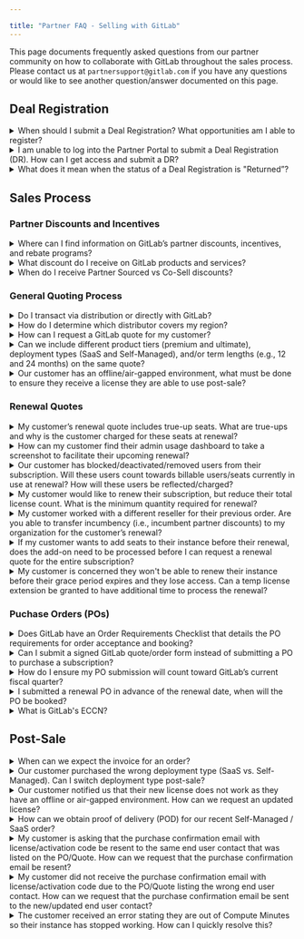 ```yaml
---

title: "Partner FAQ - Selling with GitLab"
---
```







<link rel="stylesheet" type="text/css" href="/stylesheets/biztech.css" />




This page documents frequently asked questions from our partner community on how to collaborate with GitLab throughout the sales process. Please contact us at `partnersupport@gitlab.com` if you have any questions or would like to see another question/answer documented on this page.

## Deal Registration

<details>
<summary markdown="span">
When should I submit a Deal Registration? What opportunities am I able to register?
</summary>

GitLab has a [Partner Sourced Deal Registration](/handbook/sales/field-operations/channel-operations/#partner-sourced-deal-registration) (DR) program for (i) Resale, (ii) MSP, and (iii) Referral opportunities. You should submit a Partner Sourced DR for an opportunity where you are **sourcing net-new business for GitLab**, which can apply to opportunities for new logo, co-term add-on/upsell, or add-on/upsell as part of a renewal. Note, there can only be one Partner Sourced DR approved for an opportunity, as only one partner can source a deal. You should not submit a Partner Sourced DR if you did not source the opportunity, and you will generally receive Co-Sell discounts for these deals. Partner Sourced and Co-Sell opportunities are discussed further in the [Partner handbook](/handbook/resellers/channel-working-with-GitLab/#definitions-and-qualifications).

GitLab also has a [Service Attach DR](/handbook/sales/field-operations/channel-operations/#service-attach-opportunities) program which applies to opportunities where partners are selling their own professional services into a customer environment at the time of a GitLab product sale.

</details>

<details>
<summary markdown="span">
I am unable to log into the Partner Portal to submit a Deal Registration (DR). How can I get access and submit a DR?
</summary>

If you have a Partner Portal account but are unable to login, please [select “Forgot Password”](https://partners.gitlab.com/English/) to reset your password. If you do not have a Partner Portal account, please [select “Request Portal Access”](https://partners.gitlab.com/English/) to set up an account. Please contact `partnersupport@gitlab.com` for assistance ​​if you have followed the directions but are still having issues.

Note, to submit a Deal Registration, you must first be an authorized GitLab partner as well as have completed the [required training](/handbook/resellers/channel-working-with-GitLab/#training--certification-requirements-for-transactions-deal-registrations-nfrs-and-letters-of-authorization-loas) in order to be granted access to submit a DR.

</details>

<details>
<summary markdown="span">
What does it mean when the status of a Deal Registration is "Returned”?
</summary>

The Channel Account Manager (CAM) assigned to the Deal Registration (DR) has reviewed and sent it back to the resale partner for additional information/context. Once the resale partner reviews and responds to the CAM's feedback, the CAM will be notified to review and action the updated DR.

</details>


## Sales Process

### Partner Discounts and Incentives

<details>
<summary markdown="span">
Where can I find information on GitLab’s partner discounts, incentives, and rebate programs?
</summary>

Please review the [GitLab Program Discounts and Incentive Guide](https://partners.gitlab.com/prm/English/s/assets?collectionId=49440) in the GitLab Partner Portal which contains information on our partner discounts, incentives, rebate programs and more. You can also refer to the [Partner handbook](/handbook/resellers/channel-working-with-GitLab/#definitions-and-qualifications) for an overview.

</details>

<details>
<summary markdown="span">
What discount do I receive on GitLab products and services?
</summary>

Please refer to our [GitLab Partner Price List](https://partners.gitlab.com/prm/English/s/assets?collectionId=49439) which includes the current pricing for all of our products and services along with our discount guidelines in the [GitLab Program Discounts and Incentive Guide](https://partners.gitlab.com/prm/English/s/assets?collectionId=49440).

</details>

<details>
<summary markdown="span">
When do I receive Partner Sourced vs Co-Sell discounts?
</summary>

If the opportunity is for new or add-on/upsell business:
- **sourced** by the partner (including adding licenses as part of a renewal opportunity), the partner should submit a Partner Sourced Deal Registration (DR) for the opportunity. If the DR is approved, GitLab will provide Partner Sourced discounts for the new or add-on/upsell portion of the deal.
- **not sourced** by the partner, the partner will generally receive co-sell discounts.

If the opportunity is a flat renewal, please refer to the [Partner Operations handbook](/handbook/sales/field-operations/channel-operations/#incumbency-renewals) for rules on partner incumbency.

Please refer to the [GitLab Program Discounts Incentive Guide](https://partners.gitlab.com/prm/English/s/assets?collectionId=49439) for more information regarding our partner program discounts.

</details>


### General Quoting Process

<details>
<summary markdown="span">
Do I transact via distribution or directly with GitLab?
</summary>

Open Partners located in regions/countries:
- **with** Authorized GitLab Distributors are required to purchase GitLab via those distributors.
- **without** Authorized GitLab Distributors may purchase directly from GitLab

Select Partners may choose to transact directly with GitLab (excluding certain regions) or via the region's authorized distributor(s).

Refer to the [Partner Operations handbook](/handbook/sales/field-operations/channel-operations/#distributor-requirements-and-coverage-by-geo-and-market) for more information on distribution coverage, requirements, and contact information.

</details>

<details>
<summary markdown="span">
How do I determine which distributor covers my region?
</summary>

Please refer to the [Partner Operations handbook](/handbook/sales/field-operations/channel-operations/#distributor-requirements-and-coverage-by-geo-and-market) for details on distribution coverage, requirements, and contact information.

</details>

<details>
<summary markdown="span">
How can I request a GitLab quote for my customer?
</summary>

- Open partners with an Authorized Distributor in region should [contact their distributor](/handbook/sales/field-operations/channel-operations/#distributor-requirements-and-coverage-by-geo-and-market).
- Select partners that transact directly with GitLab and/or Open partners without an Authorized Distributor in region should contact the GitLab sales representative for the customer account. Please contact your Channel Account Manager or `partnersupport@gitlab.com` if you are unsure of which GitLab sales representative to contact for your quote request

</details>

<details>
<summary markdown="span">
Can we include different product tiers (premium and ultimate), deployment types (SaaS and Self-Managed), and/or term lengths (e.g., 12 and 24 months) on the same quote?
</summary>

No, we cannot mix product tiers, deployment types, and/or term lengths on the same quote. Please refer to the [Deal Desk handbook](/handbook/sales/field-operations/sales-operations/deal-desk/#quoting-different-product-tiers-deployment-types-and-term-lengths-on-the-same-quote) for more information.

</details>

<details>
<summary markdown="span">
Our customer has an offline/air-gapped environment, what must be done to ensure they receive a license they are able to use post-sale?
</summary>

Please let the GitLab Sales team know your customer has an offline/air-gapped environment when requesting a quote so they are able to request necessary approvals for the applicable license during the quoting process.

</details>


### Renewal Quotes

<details>
<summary markdown="span">
My customer’s renewal quote includes true-up seats. What are true-ups and why is the customer charged for these seats at renewal?
</summary>

The customer purchased a specific number of seats in their original subscription. If the customer adds more users to their GitLab instance than the number they are licensed for during the subscription period, payment for the additional/overage users is required at time of renewal.

Note, “Users over subscription ([Self-Managed](https://docs.gitlab.com/ee/subscriptions/self_managed/#users-over-subscription)) / “Seats owed” ([SaaS](https://docs.gitlab.com/ee/subscriptions/gitlab_com/#seats-owed)) in the customer’s admin dashboard represent the number of overage users the customer incurred during the subscription term. Please refer the customer to these guides for how to locate their admin dashboard for [Self-Managed](https://docs.gitlab.com/ee/subscriptions/self_managed/#view-your-subscription) and [SaaS](https://docs.gitlab.com/ee/subscriptions/gitlab_com/#view-your-gitlab-saas-subscription) subscriptions.

</details>

<details>
<summary markdown="span">
How can my customer find their admin usage dashboard to take a screenshot to facilitate their upcoming renewal?
</summary>

Please refer the customer to these guides on how to locate their admin dashboard for [Self Managed](https://docs.gitlab.com/ee/subscriptions/self_managed/#view-your-subscription) and [SaaS](https://docs.gitlab.com/ee/subscriptions/gitlab_com/#view-your-gitlab-saas-subscription) subscriptions.

</details>

<details>
<summary markdown="span">
Our customer has blocked/deactivated/removed users from their subscription. Will these users count towards billable users/seats currently in use at renewal? How will these users be reflected/charged?
</summary>

Deactivated, blocked, and removed users don’t count as “Billable Users (Self-Managed) / “Seats currently in use” (SaaS) in the current subscription. However, they may count toward overages in the subscribed seat count which will be charged as true-ups at renewal. Refer to [Self-Managed](https://docs.gitlab.com/ee/subscriptions/self_managed/#billable-users) and [SaaS](https://docs.gitlab.com/ee/subscriptions/gitlab_com/#remove-users-from-your-subscription) subscription documentation for more information.

</details>

<details>
<summary markdown="span">
My customer would like to renew their subscription, but reduce their total license count. What is the minimum quantity required for renewal?
</summary>

The minimum quantity required to be renewed is the customers "Billable users" (Self-Managed) or "Seats currently in use" (SaaS) in order to have an active instance post renewal. If the customer wants to renew fewer users than those currently active, they will need to remove the excess users from their instance. Refer to the following guides for details on where a customer can view their usage and/or instructions on how to block, deactivate, or remove users: [Self-Managed](https://docs.gitlab.com/ee/subscriptions/self_managed/#view-user-totals), [SaaS](https://docs.gitlab.com/ee/subscriptions/gitlab_com/#view-your-gitlab-saas-subscription).

</details>

<details>
<summary markdown="span">
My customer worked with a different reseller for their previous order. Are you able to transfer incumbency (i.e., incumbent partner discounts) to my organization for the customer’s renewal?
</summary>

Yes, if the customer provides formal communication through email to confirm they would like to work with you for this renewal (i.e., the new reseller), we are able to transfer incumbency discounts. Refer to the [Partner Operations handbook](/handbook/sales/field-operations/channel-operations/#incumbency-renewals) for further details.

</details>

<details>
<summary markdown="span">
If my customer wants to add seats to their instance before their renewal, does the add-on need to be processed before I can request a renewal quote for the entire subscription?
</summary>

Yes, for the customer’s overall license count to be accurate during the renewal, add-on licenses need to be fully processed before GitLab can generate a renewal quote. Refer to the [Deal Desk handbook](/handbook/sales/field-operations/sales-operations/deal-desk/#transacting-a-separate-add-on-opportunity-prior-to-renewal) for further guidance.

</details>

<details>
<summary markdown="span">
My customer is concerned they won't be able to renew their instance before their grace period expires and they lose access. Can a temp license extension be granted to have additional time to process the renewal?
</summary>

On a case-by-case basis, your GitLab sales representative can request a temporary license extension in order to prevent loss of access to a subscription. Please contact your sales team for more information.

</details>


### Puchase Orders (POs)

<details>
<summary markdown="span">
Does GitLab have an Order Requirements Checklist that details the PO requirements for order acceptance and booking?
</summary>

Please refer to the [Sales Order Processing handbook](/handbook/sales/field-operations/order-processing/#submit-an-opportunity-for-booking) for opportunity booking requirements.

</details>

<details>
<summary markdown="span">
Can I submit a signed GitLab quote/order form instead of submitting a PO to purchase a subscription?
</summary>

A signed GitLab quote/order form is acceptable in place of a PO as long as the details meet our opportunity booking requirements. Please ensure a signature, full name, title and date are all listed on the GitLab quote/order form.

</details>

<details>
<summary markdown="span">
How do I ensure my PO submission will count toward GitLab’s current fiscal quarter?
</summary>

Please refer to the guidelines listed in the [Sales Order Processing handbook](/handbook/sales/field-operations/order-processing/#end-of-quarter-bookings) regarding end-of-quarter bookings.

</details>

<details>
<summary markdown="span">
I submitted a renewal PO in advance of the renewal date, when will the PO be booked?
</summary>

[New business, add-on](/handbook/sales/field-operations/order-processing/#new-businessadd-on-opportunities), and [renewal](/handbook/sales/field-operations/order-processing/#renewal-opportunities) orders are processed no more than 15 days prior to an opportunity's close date. Note, the start date for renewals is the last day of the customers current subscription term.

</details>

<details>
<summary markdown="span">
What is GitLab's ECCN?
</summary>

You can find our ECCN in our [Trade Compliance handbook](/handbook/legal/trade-compliance/#how-do-trade-control-laws-apply-to-gitlab-software).

</details>


## Post-Sale

<details>
<summary markdown="span">
When can we expect the invoice for an order?
</summary>

Invoices are sent [24 - 48 hours after the opportunity closes](/handbook/finance/accounting/finance-ops/billing-ops/#standard-operating-process).

</details>

<details>
<summary markdown="span">
Our customer purchased the wrong deployment type (SaaS vs. Self-Managed). Can I switch deployment type post-sale?
</summary>

Yes, this change can generally be made by processing a new zero dollar order to facilitate the switch. Please contact the sales representative you worked with on the opportunity so that they may facilitate next steps.

</details>

<details>
<summary markdown="span">
Our customer notified us that their new license does not work as they have an offline or air-gapped environment. How can we request an updated license?
</summary>

Please contact the sales representative you worked with on the opportunity to request an updated license. Note, the sales representative will need to request and receive executive approvals before our support team can process the request.

</details>

<details>
<summary markdown="span">
How can we obtain proof of delivery (POD) for our recent Self-Managed / SaaS order?
</summary>

The partner contact that receives the GitLab invoice will also receive a copy of the customer purchase confirmation email (i.e., copy of the Self-Managed license activation or SaaS notification email sent to the customer). Please connect with this contact to obtain the POD.

**Note**, on a two-tier deal, the distributor is invoiced by GitLab and thus the distributor receives the POD. Please connect with the distributor to obtain the POD if you have purchased through distribution.

</details>

<details>
<summary markdown="span">
My customer is asking that the purchase confirmation email with license/activation code be resent to the same end user contact that was listed on the PO/Quote. How can we request that the purchase confirmation email be resent?
</summary>

The partner that received the GitLab invoice (i.e., Distributor for two-tier deal, Reseller for one-tier deal) needs to [submit the support ticket](https://support.gitlab.com/hc/en-us/requests/new) with the GitLab invoice attached to request the purchase confirmation email be resent to the same end user contact.

</details>

<details>
<summary markdown="span">
My customer did not receive the purchase confirmation email with license/activation code due to the PO/Quote listing the wrong end user contact. How can we request that the purchase confirmation email be sent to the new/updated end user contact?
</summary>

The partner that received the GitLab invoice (i.e., Distributor for two-tier deal, Reseller for one-tier deal) needs to [submit the support ticket](https://support.gitlab.com/hc/en-us/requests/new) with the GitLab invoice attached to request the purchase confirmation email be sent to a new end user contact.

**Important to note**, the GitLab Sales Rep cannot change the end user contact post-sale on behalf of the partner or customer. The request to change the end user contact must either be submitted by the (i) partner that received the GitLab invoice as outlined above or (ii) customer contact listed on the final GitLab quote (i.e., the person that received the license).

</details>

<details>
<summary markdown="span">
The customer received an error stating they are out of Compute Minutes so their instance has stopped working. How can I quickly resolve this?
</summary>

The customer must add Compute Minutes via the same procurement path as the original order (i.e., if they purchased the original subscription through a partner, they must purchase the additional minutes through the same partner). Please take the following steps:

1. Work with your GitLab Sales Rep to obtain a quote for additional Compute Minutes.
2. Request that the GitLab Sales Rep submit an internal support ticket to provide additional Compute Minutes so the customer can get back online while the quote and order process is being completed.

For additional information, the Support team's process can be found [here](https://handbook.gitlab.com/handbook/support/license-and-renewals/workflows/saas/compute_minutes/#process-for-authorising-additional-compute-minutes-for-customers-as-an-act-of-goodwill).

</details>
